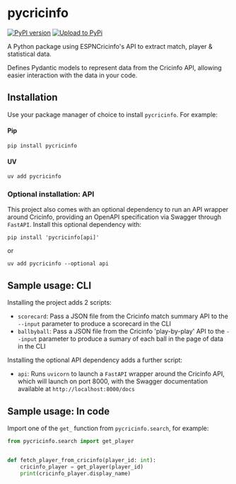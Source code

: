 # pycricinfo

[![PyPI version](https://img.shields.io/pypi/v/pycricinfo)](https://pypi.org/project/pycricinfo/)
[![Upload to PyPi](https://github.com/mattholland0202/py-cricinfo/actions/workflows/python-publish.yml/badge.svg)](https://github.com/mattholland0202/py-cricinfo/actions/workflows/python-publish.yml)

A Python package using ESPNCricinfo's API to extract match, player & statistical data.

Defines Pydantic models to represent data from the Cricinfo API, allowing easier interaction with the data in your code.

## Installation
Use your package manager of choice to install `pycricinfo`. For example:

#### Pip
```
pip install pycricinfo
```

#### UV
```
uv add pycricinfo
```

### Optional installation: API
This project also comes with an optional dependency to run an API wrapper around Cricinfo, providing an OpenAPI specification via Swagger through `FastAPI`. Install this optional dependency with:
```
pip install 'pycricinfo[api]'
```
or
```
uv add pycricinfo --optional api
```

## Sample usage: CLI
Installing the project adds 2 scripts:

* `scorecard`: Pass a JSON file from the Cricinfo match summary API to the `--input` parameter to produce a scorecard in the CLI
* `ballbyball`: Pass a JSON file from the Cricinfo 'play-by-play' API to the `--input` parameter to produce a sumary of each ball in the page of data in the CLI

Installing the optional API dependency adds a further script:

* `api`: Runs `uvicorn` to launch a `FastAPI` wrapper around the Cricinfo API, which will launch on port 8000, with the Swagger documentation available at `http://localhost:8000/docs`

## Sample usage: In code
Import one of the `get_` function from `pycricinfo.search`, for example:
```python
from pycricinfo.search import get_player


def fetch_player_from_cricinfo(player_id: int):
    cricinfo_player = get_player(player_id)
    print(cricinfo_player.display_name)
```